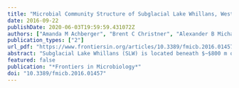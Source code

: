 ```yaml
---
title: "Microbial Community Structure of Subglacial Lake Whillans, West Antarctica"
date: 2016-09-22
publishDate: 2020-06-03T19:59:59.431072Z
authors: ["Amanda M Achberger", "Brent C Christner", "Alexander B Michaud", "John C Priscu", "Mark L Skidmore", "Trista J Vick-Majors", "the WISSARD Science Team (incl. M. R. Siegfried)"]
publication_types: ["2"]
url_pdf: "https://www.frontiersin.org/articles/10.3389/fmicb.2016.01457/pdf"
abstract: "Subglacial Lake Whillans (SLW) is located beneath $∼$800 m of ice on the Whillans Ice Stream in West Antarctica and was sampled in January of 2013, providing the first opportunity to directly examine water and sediments from an Antarctic subglacial lake. To minimize the introduction of surface contaminants to SLW during its exploration, an access borehole was created using a microbiologically clean hot water drill designed to reduce the number and viability of microorganisms in the drilling water. Analysis of 16S rRNA genes (rDNA) amplified from samples of the drilling and borehole water allowed an evaluation of the efficacy of this approach and enabled a confident assessment of the SLW ecosystem inhabitants. Based on an analysis of 16S rDNA and rRNA (i.e., reverse-transcribed rRNA molecules) data, the SLW community was found to be bacterially dominated and compositionally distinct from the assemblages identified in the drill system. The abundance of bacteria (e.g., *Candidatus*  Nitrotoga, *Sideroxydans*, *Thiobacillus*, and *Albidiferax*) and archaea (*Candidatus* Nitrosoarchaeum) related to chemolithoautotrophs was consistent with the oxidation of reduced iron, sulfur, and nitrogen compounds having important roles as pathways for primary production in this permanently dark ecosystem. Further, the prevalence of Methylobacter in surficial lake sediments combined with the detection of methanogenic taxa in the deepest sediment horizons analyzed (34–36 cm) supported the hypothesis that methane cycling occurs beneath the West Antarctic Ice Sheet. Large ratios of rRNA to rDNA were observed for several operational taxonomic units abundant in the water column and sediments (e.g., *Albidiferax*, *Methylobacter*, *Candidatus* Nitrotoga, *Sideroxydans*, and *Smithella*), suggesting a potentially active role for these taxa in the SLW ecosystem. Our findings are consistent with chemosynthetic microorganisms serving as the ecological foundation in this dark subsurface environment, providing new organic matter that sustains a microbial ecosystem beneath the West Antarctic Ice Sheet."
featured: false
publication: "*Frontiers in Microbiology*"
doi: "10.3389/fmicb.2016.01457"
---
```


